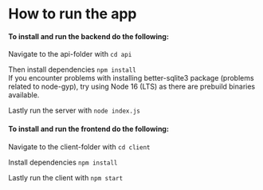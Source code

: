 # How to run the app

#### To install and run the backend do the following:
Navigate to the api-folder with `cd api`

Then install dependencies `npm install`<br>
If you encounter problems with installing better-sqlite3 package (problems related to node-gyp), try using Node 16 (LTS) as there are prebuild binaries available.

Lastly run the server with `node index.js`

#### To install and run the frontend do the following:
Navigate to the client-folder with `cd client`

Install dependencies `npm install`

Lastly run the client with `npm start`
